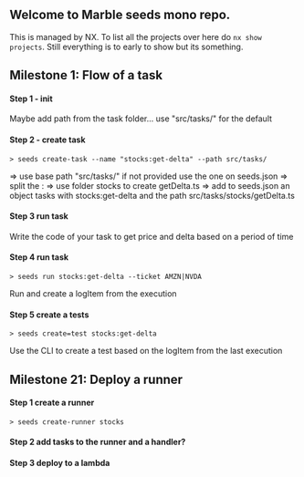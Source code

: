 ## Welcome to Marble seeds mono repo.

This is managed by NX. To list all the projects over here do `nx show projects`. Still everything is to early to show but its something.

## Milestone 1: Flow of a task

#### Step 1 - init

Maybe add path from the task folder... use "src/tasks/" for the default

####  Step 2 - create task

`> seeds create-task --name "stocks:get-delta" --path src/tasks/`

=> use base path "src/tasks/" if not provided use the one on seeds.json
=> split the :
=> use folder stocks to create getDelta.ts
=> add to seeds.json an object tasks with stocks:get-delta and the path src/tasks/stocks/getDelta.ts

#### Step 3 run task

Write the code of your task to get price and delta based on a period of time

#### Step 4 run task

`> seeds run stocks:get-delta --ticket AMZN|NVDA`

Run and create a logItem from the execution

#### Step 5 create a tests

`> seeds create=test stocks:get-delta`

Use the CLI to create a test based on the logItem from the last execution

## Milestone 21: Deploy a runner

#### Step 1 create a runner

`> seeds create-runner stocks`

#### Step 2 add tasks to the runner and a handler?

#### Step 3 deploy to a lambda







